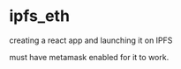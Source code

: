 # ipfs_eth
creating a react app and launching it on IPFS


must have metamask enabled for it to work.
